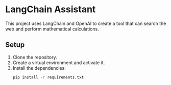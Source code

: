 # LangChain Assistant

This project uses LangChain and OpenAI to create a tool that can search the web and perform mathematical calculations.

## Setup

1. Clone the repository.
2. Create a virtual environment and activate it.
3. Install the dependencies:
   ```bash
   pip install -r requirements.txt
   ```
